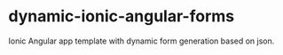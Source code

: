 # dynamic-ionic-angular-forms
Ionic Angular app template with dynamic form generation based on json.
